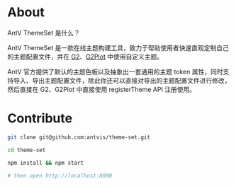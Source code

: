 # About

AntV ThemeSet 是什么？

AntV ThemeSet 是一款在线主题构建工具，致力于帮助使用者快速直观定制自己的主题配置文件，并在 [G2](https://github.com/antvis/g2)、[G2Plot](https://github.com/antvis/g2plot) 中使用自定义主题。

AntV 官方提供了默认的主题色板以及抽象出一套通用的主题 token 属性，同时支持导入、导出主题配置文件，除此你还可以直接对导出的主题配置文件进行修改，然后直接在 G2、G2Plot 中直接使用 registerTheme API 注册使用。

# Contribute

```sh
git clone git@github.com:antvis/theme-set.git

cd theme-set

npm install && npm start

# then open http://localhost:8000

```
